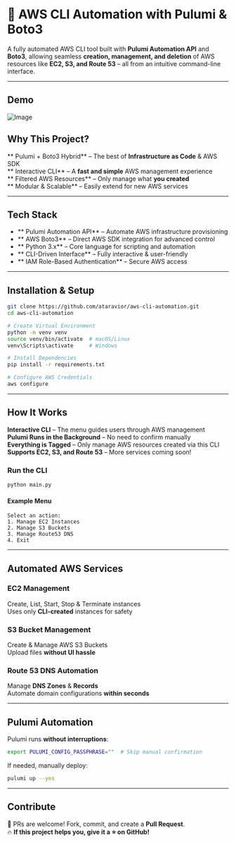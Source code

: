 # 🚀 AWS CLI Automation with Pulumi & Boto3

A fully automated AWS CLI tool built with **Pulumi Automation API** and **Boto3**, allowing seamless **creation, management, and deletion** of AWS resources like **EC2, S3, and Route 53** – all from an intuitive command-line interface.

---

##  Demo

![Image](https://github.com/user-attachments/assets/68a71360-6d92-488d-9893-a033d6b93776)


##  **Why This Project?**
 ** Pulumi + Boto3 Hybrid** – The best of **Infrastructure as Code** & AWS SDK  
 ** Interactive CLI** – A **fast and simple** AWS management experience  
 ** Filtered AWS Resources** – Only manage what **you created**  
 ** Modular & Scalable** – Easily extend for new AWS services  

---

##  **Tech Stack**
- ** Pulumi Automation API** – Automate AWS infrastructure provisioning  
- ** AWS Boto3** – Direct AWS SDK integration for advanced control  
- ** Python 3.x** – Core language for scripting and automation  
- ** CLI-Driven Interface** – Fully interactive & user-friendly  
- ** IAM Role-Based Authentication** – Secure AWS access  

---

##  **Installation & Setup**
```sh
git clone https://github.com/ataravior/aws-cli-automation.git
cd aws-cli-automation

# Create Virtual Environment
python -m venv venv
source venv/bin/activate  # macOS/Linux
venv\Scripts\activate     # Windows

# Install Dependencies
pip install -r requirements.txt

# Configure AWS Credentials
aws configure
```

---

##  **How It Works**
 **Interactive CLI** – The menu guides users through AWS management  
 **Pulumi Runs in the Background** – No need to confirm manually  
 **Everything is Tagged** – Only manage AWS resources created via this CLI  
 **Supports EC2, S3, and Route 53** – More services coming soon!  

### **Run the CLI**
```sh
python main.py
```

#### **Example Menu**
```
Select an action:
1. Manage EC2 Instances
2. Manage S3 Buckets
3. Manage Route53 DNS
4. Exit
```

---

##  **Automated AWS Services**
###  **EC2 Management**
 Create, List, Start, Stop & Terminate instances  
 Uses only **CLI-created** instances for safety  

###  **S3 Bucket Management**
 Create & Manage AWS S3 Buckets  
 Upload files **without UI hassle**  

###  **Route 53 DNS Automation**
 Manage **DNS Zones** & **Records**  
 Automate domain configurations **within seconds**  

---

##  **Pulumi Automation**
Pulumi runs **without interruptions**:
```sh
export PULUMI_CONFIG_PASSPHRASE=""  # Skip manual confirmation
```
If needed, manually deploy:
```sh
pulumi up --yes
```

---


##  **Contribute**
🚀 PRs are welcome! Fork, commit, and create a **Pull Request**.    
🔥 **If this project helps you, give it a ⭐ on GitHub!**  

